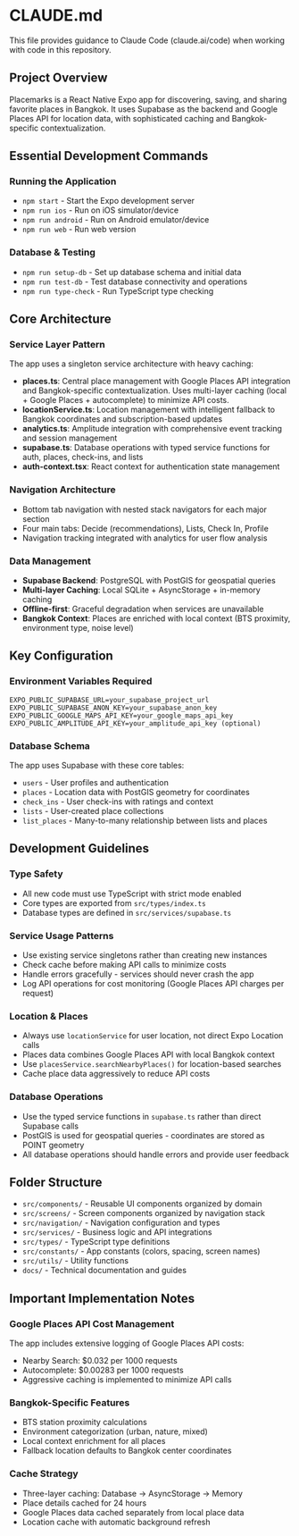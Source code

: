 # CLAUDE.md

This file provides guidance to Claude Code (claude.ai/code) when working with code in this repository.

## Project Overview

Placemarks is a React Native Expo app for discovering, saving, and sharing favorite places in Bangkok. It uses Supabase as the backend and Google Places API for location data, with sophisticated caching and Bangkok-specific contextualization.

## Essential Development Commands

### Running the Application
- `npm start` - Start the Expo development server
- `npm run ios` - Run on iOS simulator/device
- `npm run android` - Run on Android emulator/device
- `npm run web` - Run web version

### Database & Testing
- `npm run setup-db` - Set up database schema and initial data
- `npm run test-db` - Test database connectivity and operations
- `npm run type-check` - Run TypeScript type checking

## Core Architecture

### Service Layer Pattern
The app uses a singleton service architecture with heavy caching:

- **places.ts**: Central place management with Google Places API integration and Bangkok-specific contextualization. Uses multi-layer caching (local + Google Places + autocomplete) to minimize API costs.
- **locationService.ts**: Location management with intelligent fallback to Bangkok coordinates and subscription-based updates
- **analytics.ts**: Amplitude integration with comprehensive event tracking and session management
- **supabase.ts**: Database operations with typed service functions for auth, places, check-ins, and lists
- **auth-context.tsx**: React context for authentication state management

### Navigation Architecture
- Bottom tab navigation with nested stack navigators for each major section
- Four main tabs: Decide (recommendations), Lists, Check In, Profile
- Navigation tracking integrated with analytics for user flow analysis

### Data Management
- **Supabase Backend**: PostgreSQL with PostGIS for geospatial queries
- **Multi-layer Caching**: Local SQLite + AsyncStorage + in-memory caching
- **Offline-first**: Graceful degradation when services are unavailable
- **Bangkok Context**: Places are enriched with local context (BTS proximity, environment type, noise level)

## Key Configuration

### Environment Variables Required
```
EXPO_PUBLIC_SUPABASE_URL=your_supabase_project_url
EXPO_PUBLIC_SUPABASE_ANON_KEY=your_supabase_anon_key
EXPO_PUBLIC_GOOGLE_MAPS_API_KEY=your_google_maps_api_key
EXPO_PUBLIC_AMPLITUDE_API_KEY=your_amplitude_api_key (optional)
```

### Database Schema
The app uses Supabase with these core tables:
- `users` - User profiles and authentication
- `places` - Location data with PostGIS geometry for coordinates
- `check_ins` - User check-ins with ratings and context
- `lists` - User-created place collections
- `list_places` - Many-to-many relationship between lists and places

## Development Guidelines

### Type Safety
- All new code must use TypeScript with strict mode enabled
- Core types are exported from `src/types/index.ts`
- Database types are defined in `src/services/supabase.ts`

### Service Usage Patterns
- Use existing service singletons rather than creating new instances
- Check cache before making API calls to minimize costs
- Handle errors gracefully - services should never crash the app
- Log API operations for cost monitoring (Google Places API charges per request)

### Location & Places
- Always use `locationService` for user location, not direct Expo Location calls
- Places data combines Google Places API with local Bangkok context
- Use `placesService.searchNearbyPlaces()` for location-based searches
- Cache place data aggressively to reduce API costs

### Database Operations
- Use the typed service functions in `supabase.ts` rather than direct Supabase calls
- PostGIS is used for geospatial queries - coordinates are stored as POINT geometry
- All database operations should handle errors and provide user feedback

## Folder Structure

- `src/components/` - Reusable UI components organized by domain
- `src/screens/` - Screen components organized by navigation stack
- `src/navigation/` - Navigation configuration and types
- `src/services/` - Business logic and API integrations
- `src/types/` - TypeScript type definitions
- `src/constants/` - App constants (colors, spacing, screen names)
- `src/utils/` - Utility functions
- `docs/` - Technical documentation and guides

## Important Implementation Notes

### Google Places API Cost Management
The app includes extensive logging of Google Places API costs:
- Nearby Search: $0.032 per 1000 requests
- Autocomplete: $0.00283 per 1000 requests
- Aggressive caching is implemented to minimize API calls

### Bangkok-Specific Features
- BTS station proximity calculations
- Environment categorization (urban, nature, mixed)
- Local context enrichment for all places
- Fallback location defaults to Bangkok center coordinates

### Cache Strategy
- Three-layer caching: Database → AsyncStorage → Memory
- Place details cached for 24 hours
- Google Places data cached separately from local place data
- Location cache with automatic background refresh